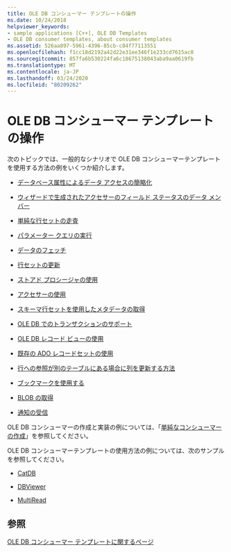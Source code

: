 ```yaml
---
title: OLE DB コンシューマー テンプレートの操作
ms.date: 10/24/2018
helpviewer_keywords:
- sample applications [C++], OLE DB Templates
- OLE DB consumer templates, about consumer templates
ms.assetid: 526aa897-5961-4396-85cb-c84f77113551
ms.openlocfilehash: f1cc18d2192a42d22e31ee346f1e233cd7615ac0
ms.sourcegitcommit: 857fa6b530224fa6c18675138043aba9aa0619fb
ms.translationtype: MT
ms.contentlocale: ja-JP
ms.lasthandoff: 03/24/2020
ms.locfileid: "80209262"
---
```

# <a name="working-with-ole-db-consumer-templates"></a>OLE DB コンシューマー テンプレートの操作

次のトピックでは、一般的なシナリオで OLE DB コンシューマーテンプレートを使用する方法の例をいくつか紹介します。

- [データベース属性によるデータ アクセスの簡略化](../../data/oledb/simplifying-data-access-with-database-attributes.md)

- [ウィザードで生成されたアクセサーのフィールド ステータスのデータ メンバー](../../data/oledb/field-status-data-members-in-wizard-generated-accessors.md)

- [単純な行セットの走査](../../data/oledb/traversing-a-simple-rowset.md)

- [パラメーター クエリの実行](../../data/oledb/issuing-a-parameterized-query.md)

- [データのフェッチ](../../data/oledb/fetching-data.md)

- [行セットの更新](../../data/oledb/updating-rowsets.md)

- [ストアド プロシージャの使用](../../data/oledb/using-stored-procedures.md)

- [アクセサーの使用](../../data/oledb/using-accessors.md)

- [スキーマ行セットを使用したメタデータの取得](../../data/oledb/obtaining-metadata-with-schema-rowsets.md)

- [OLE DB でのトランザクションのサポート](../../data/oledb/supporting-transactions-in-ole-db.md)

- [OLE DB レコード ビューの使用](../../data/oledb/using-ole-db-record-views.md)

- [既存の ADO レコードセットの使用](../../data/oledb/using-an-existing-ado-recordset.md)

- [行への参照が別のテーブルにある場合に列を更新する方法](../../data/oledb/updating-a-column-when-another-table-contains-a-reference-to-the-row.md)

- [ブックマークを使用する](../../data/oledb/using-bookmarks.md)

- [BLOB の取得](../../data/oledb/retrieving-a-blob.md)

- [通知の受信](../../data/oledb/receiving-notifications.md)

OLE DB コンシューマーの作成と実装の例については、「[単純なコンシューマーの作成](../../data/oledb/creating-an-ole-db-consumer.md)」を参照してください。

OLE DB コンシューマーテンプレートの使用方法の例については、次のサンプルを参照してください。

- [CatDB](https://github.com/Microsoft/VCSamples/tree/master/VC2010Samples/ATL/OLEDB/Consumer)

- [DBViewer](https://github.com/Microsoft/VCSamples/tree/master/VC2010Samples/ATL/OLEDB/Consumer)

- [MultiRead](https://github.com/Microsoft/VCSamples/tree/master/VC2010Samples/ATL/OLEDB/Consumer)

## <a name="see-also"></a>参照

[OLE DB コンシューマー テンプレートに関するページ](../../data/oledb/ole-db-consumer-templates-cpp.md)
